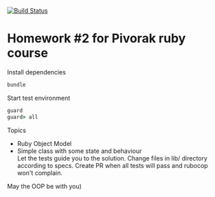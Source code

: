 [![Build Status](https://travis-ci.org/ghostinshadow/homework2.svg?branch=master)](https://travis-ci.org/pivorakcourse/homework1)

# Homework #2 for Pivorak ruby course
Install dependencies
```ruby
bundle
```
Start test environment
```ruby
guard
guard> all
```
Topics  
- Ruby Object Model  
- Simple class with some state and behaviour  
Let the tests guide you to the solution.
Change files in lib/ directory according to specs.
Create PR when all tests will pass and rubocop won't complain.

May the OOP be with you)
